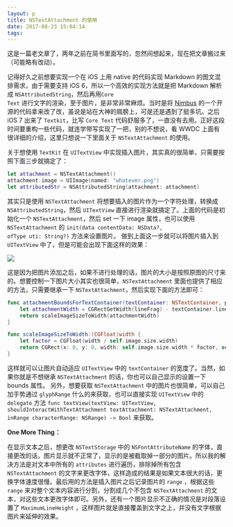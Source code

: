 ```yaml
---
layout: p
title: NSTextAttachment 的使用
date: 2017-08-23 15:04:14
tags:
---
```

这是一篇老文章了，两年之前在简书里面写的，忽然间想起来，现在把文章搬过来（可能略有改动）。

记得好久之前想要实现一个在 iOS 上用 native 的代码实现 Markdown 的图文混排需求，由于需要支持 iOS 6，所以一个高效的实现方法就是把 Markdown 解析成 <code>NSAttributedString</code>，然后再用<code>Core Text</code> 进行文字的渲染，至于图片，是非常非常麻烦。当时是将 [Nimbus](https://github.com/NimbusKit/attributedlabel) 的一个开源的代码拿来改了改，虽说是站在大神的肩膀上，可是还是遇到了挺多坑。之后 iOS 7 出来了 <code>Textkit</code>，比写 <code>Core Text</code> 代码舒服多了，一直没有去用。正好这段时间要重构一些代码，就连学带写实现了一把，别的不想说，看 WWDC 上面有很详细的介绍，这里只想说一下里面关于 <code>NSTextAttachment</code> 的使用。
<!-- more -->
关于想使用 <code>TextKit</code> 在 <code>UITextView</code> 中实现插入图片，其实真的很简单，只需要按照下面三步就搞定了：

```Swift
let attachment = NSTextAttachment()
attachment.image = UIImage(named: "whatever.png")
let attributedStr = NSAttributedString(attachment: attachment)
```

其实只是使用 <code>NSTextAttachment</code> 将想要插入的图片作为一个字符处理，转换成 <code>NSAttributedString</code>，然后 <code>UITextView</code> 直接进行渲染就搞定了。上面的代码是初始化一个 <code>NSTextAttachment</code>，然后 set 一下 image 属性，也可以使用 <code>NSTextAttachment</code> 的 <code>init(data contentData: NSData?, ofType uti: String?)</code> 方法来设置图片。
做到上面这一步就可以将图片插入到 <code>UITextView</code> 中了，但是可能会出现下面这样的效果：

![](http://7xjbza.com1.z0.glb.clouddn.com/textattachment-too-large.png)

这是因为把图片添加之后，如果不进行处理的话，图片的大小是按照原图的尺寸来的。想要控制一下图片大小其实也很简单，<code>NSTextAttachment</code> 里面也提供了相应的方法，只需要继承一下 <code>NSTextAttachment</code>，然后实现下面的方法即可：

```Swift
func attachmentBoundsForTextContainer(textContainer: NSTextContainer, proposedLineFragment lineFrag: CGRect, glyphPosition position: CGPoint, characterIndex charIndex: Int) -> CGRect {
    let attachmentWidth = CGRectGetWidth(lineFrag) - textContainer.lineFragmentPadding * 2    
    return scaleImageSizeToWidth(attachmentWidth)
}

func scaleImageSizeToWidth:(CGFloat)width {
    let factor = CGFloat(width / self.image.size.width)
    return CGRect(x: 0, y: 0, width: self.image.size.width * factor, self.image.size.height * factor)
}
```

这样就可以让图片自动适应 <code>UITextView</code> 中的 <code>textContainer</code> 的宽度了。当然，如果你就是不想继承 <code>NSTextAttachment</code> 的话，你也可以自己显示的设置一下 bounds 属性。
另外，想要获取 <code>NSTextAttachment</code> 中的图片也很简单，可以自己加手势通过 <code>glyphRange</code> 什么的来获取，也可以直接实现 <code>UITextView</code> 中的 <code>delegate</code> 方法 <code>func textView(textView: UITextView, shouldInteractWithTextAttachment textAttachment: NSTextAttachment, inRange characterRange: NSRange) -> Bool</code> 来获取。

**One More Thing：**

在显示文本之后，想更改 <code>NSTextStorage</code> 中的 <code>NSFontAttributeName</code> 的字体，直接更改的话，图片显示就不正常了，显示的是被截取掉一部分的图片。所以我的解决方法是对文本中所有的 <code>attributes</code> 进行遍历，排除掉所有包含 <code>NSTextAttachment</code> 的文字来更改字体，这样造成的结果是如果文本很大的话，更换字体速度很慢。最后用的方法是插入图片之后记录图片的 <code>range</code> ，根据这些 <code>range</code> 来对整个文本内容进行分割，分割成几个不包含 <code>NSTextAttachment</code> 的文本，对这些文本更改字体即可。另外，还有一个图片显示不正确的情况是对段落设置了 <code>MaximumLineHeight</code> ，这样图片就是直接覆盖到文字之上，并没有文字根据图片来延伸的效果。